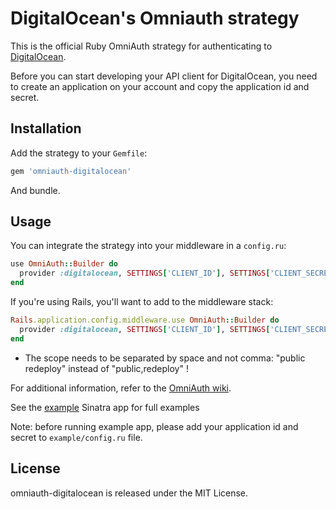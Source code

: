 # DigitalOcean's Omniauth strategy

This is the official Ruby OmniAuth strategy for authenticating to [DigitalOcean](https://www.digitalocean.com).

Before you can start developing your API client for DigitalOcean, you need to create an application on your account and copy the application id and secret.

## Installation

Add the strategy to your `Gemfile`:

```ruby
gem 'omniauth-digitalocean'
```

And bundle.

## Usage

You can integrate the strategy into your middleware in a `config.ru`:

```ruby
use OmniAuth::Builder do
  provider :digitalocean, SETTINGS['CLIENT_ID'], SETTINGS['CLIENT_SECRET'], scope: "read write"
end
```

If you're using Rails, you'll want to add to the middleware stack:

```ruby
Rails.application.config.middleware.use OmniAuth::Builder do
  provider :digitalocean, SETTINGS['CLIENT_ID'], SETTINGS['CLIENT_SECRET'], scope: "read write"
end
```

- The scope needs to be separated by space and not comma: "public redeploy" instead of "public,redeploy" !

For additional information, refer to the [OmniAuth wiki](https://github.com/intridea/omniauth/wiki).

See the [example](https://github.com/digitaloceancloud/omniauth-digitalocean/blob/master/examples/sinatra/config.ru) Sinatra app for full examples

Note: before running example app, please add your application id and secret to ` example/config.ru ` file.

## License

omniauth-digitalocean is released under the MIT License.
